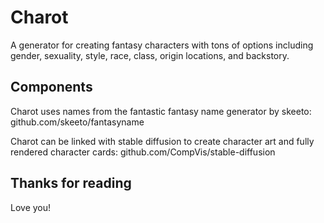 # Charot

A generator for creating fantasy characters with tons of options
including gender, sexuality, style, race, class, origin locations, and
backstory.

## Components

Charot uses names from the fantastic fantasy name generator by skeeto:
github.com/skeeto/fantasyname

Charot can be linked with stable diffusion to create character art and
fully rendered character cards:
github.com/CompVis/stable-diffusion

## Thanks for reading
Love you!
